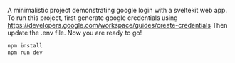 

A minimalistic project demonstrating google login with a sveltekit web app. 
To run this project, first generate google credentials using https://developers.google.com/workspace/guides/create-credentials 
Then update the .env file. 
Now you are ready to go!

```bash
npm install
npm run dev
```

